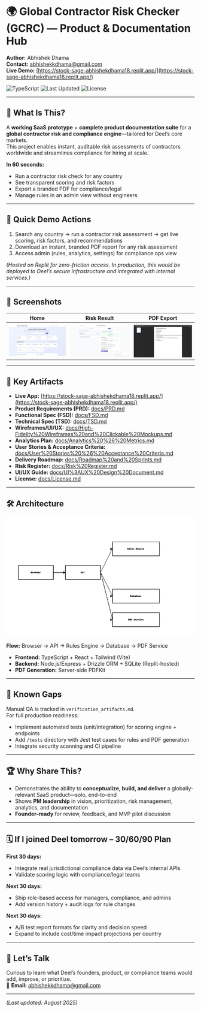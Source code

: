 # 🌍 Global Contractor Risk Checker (GCRC) — Product & Documentation Hub

**Author:** Abhishek Dhama  
**Contact:** abhishekkdhama@gmail.com  
**Live Demo:** [https://stock-sage-abhishekdhama18.replit.app/](https://stock-sage-abhishekdhama18.replit.app/)  

![TypeScript](https://img.shields.io/badge/TypeScript-93%25-blue)
![Last Updated](https://img.shields.io/badge/Updated-August%202025-brightgreen)
![License](https://img.shields.io/badge/License-MIT-yellow)

---

## 🚀 What Is This?

A **working SaaS prototype** + **complete product documentation suite** for a **global contractor risk and compliance engine**—tailored for Deel’s core markets.  
This project enables instant, auditable risk assessments of contractors worldwide and streamlines compliance for hiring at scale.

**In 60 seconds:**  
- Run a contractor risk check for any country  
- See transparent scoring and risk factors  
- Export a branded PDF for compliance/legal  
- Manage rules in an admin view without engineers

---

## 👀 Quick Demo Actions

1. Search any country → run a contractor risk assessment → get live scoring, risk factors, and recommendations  
2. Download an instant, branded PDF report for any risk assessment  
3. Access admin (rules, analytics, settings) for compliance ops view

*(Hosted on Replit for zero-friction access. In production, this would be deployed to Deel’s secure infrastructure and integrated with internal services.)*

---

## 📸 Screenshots

| Home | Risk Result | PDF Export |
|------|-------------|------------|
| ![Home](docs/Home.png) | ![Risk Result](docs/Risk%20result.png) | ![PDF Export](docs/PDF%20Export.png) |

---

## 📁 Key Artifacts

- **Live App:** [https://stock-sage-abhishekdhama18.replit.app/](https://stock-sage-abhishekdhama18.replit.app/)
- **Product Requirements (PRD):** [docs/PRD.md](docs/PRD.md)
- **Functional Spec (FSD):** [docs/FSD.md](docs/FSD.md)
- **Technical Spec (TSD):** [docs/TSD.md](docs/TSD.md)
- **Wireframes/UI/UX:** [docs/High-Fidelity%20Wireframes%20and%20Clickable%20Mockups.md](docs/High-Fidelity%20Wireframes%20and%20Clickable%20Mockups.md)
- **Analytics Plan:** [docs/Analytics%20%26%20Metrics.md](docs/Analytics%20%26%20Metrics.md)
- **User Stories & Acceptance Criteria:** [docs/User%20Stories%20%26%20Acceptance%20Criteria.md](docs/User%20Stories%20%26%20Acceptance%20Criteria.md)
- **Delivery Roadmap:** [docs/Roadmap%20and%20Sprints.md](docs/Roadmap%20and%20Sprints.md)
- **Risk Register:** [docs/Risk%20Register.md](docs/Risk%20Register.md)
- **UI/UX Guide:** [docs/UI%3AUX%20Design%20Document.md](docs/UI%3AUX%20Design%20Document.md)
- **License:** [docs/License.md](docs/License.md)

---

## 🛠 Architecture

![Architecture Diagram](docs/architecture-diagram.png)

**Flow:** Browser → API → Rules Engine → Database → PDF Service  
- **Frontend:** TypeScript + React + Tailwind (Vite)  
- **Backend:** Node.js/Express + Drizzle ORM + SQLite (Replit-hosted)  
- **PDF Generation:** Server-side PDFKit  

---

## 🧪 Known Gaps

Manual QA is tracked in `verification_artifacts.md`.  
For full production readiness:  
- Implement automated tests (unit/integration) for scoring engine + endpoints  
- Add `/tests` directory with Jest test cases for rules and PDF generation  
- Integrate security scanning and CI pipeline

---

## 🏆 Why Share This?

- Demonstrates the ability to **conceptualize, build, and deliver** a globally-relevant SaaS product—solo, end-to-end  
- Shows **PM leadership** in vision, prioritization, risk management, analytics, and documentation  
- **Founder-ready** for review, feedback, and MVP pilot discussion

---

## 🗓 If I joined Deel tomorrow – 30/60/90 Plan

**First 30 days:**  
- Integrate real jurisdictional compliance data via Deel’s internal APIs  
- Validate scoring logic with compliance/legal teams

**Next 30 days:**  
- Ship role-based access for managers, compliance, and admins  
- Add version history + audit logs for rule changes

**Next 30 days:**  
- A/B test report formats for clarity and decision speed  
- Expand to include cost/time impact projections per country

---

## 💬 Let’s Talk

Curious to learn what Deel’s founders, product, or compliance teams would add, improve, or prioritize.  
📧 **Email:** abhishekkdhama@gmail.com  


---

*(Last updated: August 2025)*
